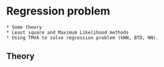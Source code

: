 # Regression problem
    * Some theory
    * Least square and Maximum Likelihood methods
    * Using TMVA to solve regression problem (kNN, BTD, NN).
  
## Theory
